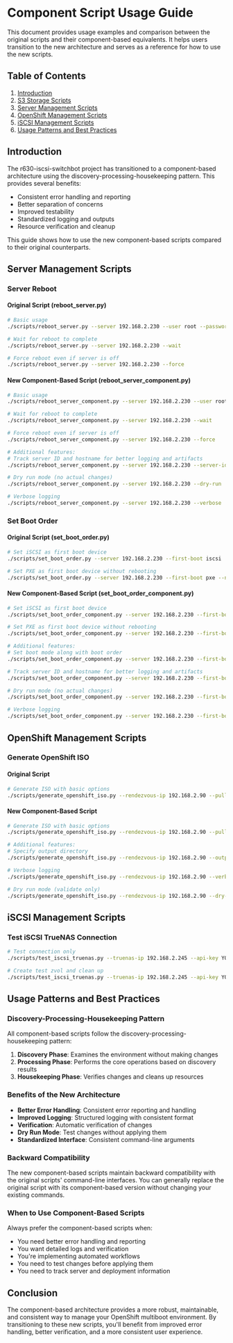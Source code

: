 # Component Script Usage Guide

This document provides usage examples and comparison between the original scripts and their component-based equivalents. It helps users transition to the new architecture and serves as a reference for how to use the new scripts.

## Table of Contents

1. [Introduction](#introduction)
2. [S3 Storage Scripts](#s3-storage-scripts)
3. [Server Management Scripts](#server-management-scripts)
4. [OpenShift Management Scripts](#openshift-management-scripts)
5. [iSCSI Management Scripts](#iscsi-management-scripts)
6. [Usage Patterns and Best Practices](#usage-patterns-and-best-practices)

## Introduction

The r630-iscsi-switchbot project has transitioned to a component-based architecture using the discovery-processing-housekeeping pattern. This provides several benefits:

- Consistent error handling and reporting
- Better separation of concerns
- Improved testability
- Standardized logging and outputs
- Resource verification and cleanup

This guide shows how to use the new component-based scripts compared to their original counterparts.

## Server Management Scripts

### Server Reboot

#### Original Script (reboot_server.py)

```bash
# Basic usage
./scripts/reboot_server.py --server 192.168.2.230 --user root --password calvin

# Wait for reboot to complete
./scripts/reboot_server.py --server 192.168.2.230 --wait

# Force reboot even if server is off
./scripts/reboot_server.py --server 192.168.2.230 --force
```

#### New Component-Based Script (reboot_server_component.py)

```bash
# Basic usage
./scripts/reboot_server_component.py --server 192.168.2.230 --user root --password calvin

# Wait for reboot to complete
./scripts/reboot_server_component.py --server 192.168.2.230 --wait

# Force reboot even if server is off
./scripts/reboot_server_component.py --server 192.168.2.230 --force

# Additional features:
# Track server ID and hostname for better logging and artifacts
./scripts/reboot_server_component.py --server 192.168.2.230 --server-id r630-01 --hostname my-server

# Dry run mode (no actual changes)
./scripts/reboot_server_component.py --server 192.168.2.230 --dry-run

# Verbose logging
./scripts/reboot_server_component.py --server 192.168.2.230 --verbose
```

### Set Boot Order

#### Original Script (set_boot_order.py)

```bash
# Set iSCSI as first boot device
./scripts/set_boot_order.py --server 192.168.2.230 --first-boot iscsi

# Set PXE as first boot device without rebooting
./scripts/set_boot_order.py --server 192.168.2.230 --first-boot pxe --no-reboot
```

#### New Component-Based Script (set_boot_order_component.py)

```bash
# Set iSCSI as first boot device
./scripts/set_boot_order_component.py --server 192.168.2.230 --first-boot iscsi

# Set PXE as first boot device without rebooting
./scripts/set_boot_order_component.py --server 192.168.2.230 --first-boot pxe --no-reboot

# Additional features:
# Set boot mode along with boot order
./scripts/set_boot_order_component.py --server 192.168.2.230 --first-boot iscsi --boot-mode Uefi

# Track server ID and hostname for better logging and artifacts
./scripts/set_boot_order_component.py --server 192.168.2.230 --first-boot iscsi --server-id r630-01 --hostname my-server

# Dry run mode (no actual changes)
./scripts/set_boot_order_component.py --server 192.168.2.230 --first-boot iscsi --dry-run

# Verbose logging
./scripts/set_boot_order_component.py --server 192.168.2.230 --first-boot iscsi --verbose
```

## OpenShift Management Scripts

### Generate OpenShift ISO

#### Original Script

```bash
# Generate ISO with basic options
./scripts/generate_openshift_iso.py --rendezvous-ip 192.168.2.90 --pull-secret ~/.openshift/pull-secret
```

#### New Component-Based Script

```bash
# Generate ISO with basic options
./scripts/generate_openshift_iso.py --rendezvous-ip 192.168.2.90 --pull-secret ~/.openshift/pull-secret

# Additional features:
# Specify output directory
./scripts/generate_openshift_iso.py --rendezvous-ip 192.168.2.90 --output-dir ./isos

# Verbose logging
./scripts/generate_openshift_iso.py --rendezvous-ip 192.168.2.90 --verbose

# Dry run mode (validate only)
./scripts/generate_openshift_iso.py --rendezvous-ip 192.168.2.90 --dry-run
```

## iSCSI Management Scripts

### Test iSCSI TrueNAS Connection

```bash
# Test connection only
./scripts/test_iscsi_truenas.py --truenas-ip 192.168.2.245 --api-key YOUR_API_KEY --discover-only

# Create test zvol and clean up
./scripts/test_iscsi_truenas.py --truenas-ip 192.168.2.245 --api-key YOUR_API_KEY --create-test-zvol --cleanup
```

## Usage Patterns and Best Practices

### Discovery-Processing-Housekeeping Pattern

All component-based scripts follow the discovery-processing-housekeeping pattern:

1. **Discovery Phase**: Examines the environment without making changes
2. **Processing Phase**: Performs the core operations based on discovery results
3. **Housekeeping Phase**: Verifies changes and cleans up resources

### Benefits of the New Architecture

- **Better Error Handling**: Consistent error reporting and handling
- **Improved Logging**: Structured logging with consistent format
- **Verification**: Automatic verification of changes
- **Dry Run Mode**: Test changes without applying them
- **Standardized Interface**: Consistent command-line arguments

### Backward Compatibility

The new component-based scripts maintain backward compatibility with the original scripts' command-line interfaces. You can generally replace the original script with its component-based version without changing your existing commands.

### When to Use Component-Based Scripts

Always prefer the component-based scripts when:

- You need better error handling and reporting
- You want detailed logs and verification
- You're implementing automated workflows
- You need to test changes before applying them
- You need to track server and deployment information

## Conclusion

The component-based architecture provides a more robust, maintainable, and consistent way to manage your OpenShift multiboot environment. By transitioning to these new scripts, you'll benefit from improved error handling, better verification, and a more consistent user experience.
